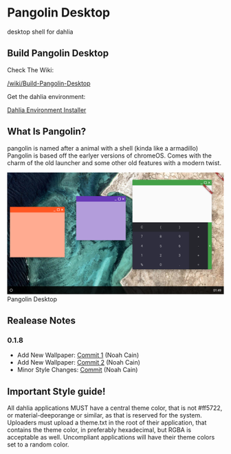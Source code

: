 # Pangolin Desktop

desktop shell for dahlia

## Build Pangolin Desktop

Check The Wiki:

[/wiki/Build-Pangolin-Desktop](https://github.com/dahlia-os/pangolin-desktop/wiki/Build-Pangolin-Desktop)

Get the dahlia environment:

[Dahlia Environment Installer](https://github.com/dahlia-os/dahlia-environment)

## What Is Pangolin?
pangolin is named after a animal with a shell (kinda like a armadillo) Pangolin is based off the earlyer versions of chromeOS. Comes with the charm of the old launcher and some other old features with a modern twist.

![Capybara UI Apk](https://github.com/dahlia-os/Icons/blob/master/UI-Screenshots/CalCu-Dahlia.png)
Pangolin Desktop

## Realease Notes

### 0.1.8
* Add New Wallpaper: [Commit 1](https://github.com/dahlia-os/pangolin-desktop/commit/d65bbea5d0735c8e2c505aa94e1ddc264c2867cb) (Noah Cain)
* Add New Wallpaper: [Commit 2](https://github.com/dahlia-os/pangolin-desktop/commit/e8d00164df4414241f7617c9647d5d5f27b4e9e1) (Noah Cain)
* Minor Style Changes: [Commit](https://github.com/dahlia-os/pangolin-desktop/commit/2cc4e2c54ca7cd7de94be3d0ede2748abc34f49b) (Noah Cain)

## Important Style guide!
All dahlia applications MUST have a central theme color, that is not #ff5722, or material-deeporange or similar, as that is reserved for the system. Uploaders must upload a theme.txt in the root of their application, that contains the theme color, in preferably hexadecimal, but RGBA is acceptable as well. Uncompliant applications will have their theme colors set to a random color.
